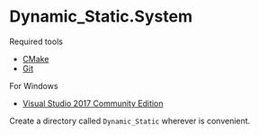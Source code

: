 
# Dynamic_Static.System

Required tools
  * [CMake](https://cmake.org/)
  * [Git](https://git-scm.com/)  
  
For Windows
  * [Visual Studio 2017 Community Edition](https://visualstudio.microsoft.com/downloads/)

Create a directory called `Dynamic_Static` wherever is convenient.  

